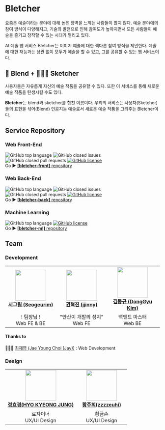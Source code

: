 # Bletcher

요즘은 예술이라는 분야에 대해 높은 장벽을 느끼는 사람들이 많지 않다. 예술 분야에의 참여 방식이 다양해지고, 기술의 발전으로 인해 참여도가 높아지면서 모든 사람들이 예술을 즐기고 창작할 수 있는 시대가 열리고 있다.

AI 예술 웹 서비스 Bletcher는 이미지 예술에 대한 색다른 참여 방식을 제안한다. 예술에 대한 재능과는 상관 없이 모두가 예술을 할 수 있고, 그를 공유할 수 있는 웹 서비스이다.

## 🎨 Blend + 👩🏻‍🎨 Sketcher

사용자들은 자유롭게 자신의 예술 작품을 공유할 수 있다. 또한 이 서비스를 통해 새로운 예술 작품을 탄생시킬 수도 있다.

**Bletcher**는 blend와 sketcher를 합친 이름이다. 우리의 서비스는 사용자(Sketcher)들의 표현을 섞어(Blend) 인공지능 예술로서 새로운 예술 작품을 그려주는 Bletcher이다.

## Service Repository

### Web Front-End

![GitHub top language](https://img.shields.io/github/languages/top/Bletcher-Project/bletcher-front?color=yellow&logo=javascript)
![GitHub closed issues](https://img.shields.io/github/issues-closed/Bletcher-Project/bletcher-front?color=6799FF)
![GitHub closed pull requests](https://img.shields.io/github/issues-pr-closed/Bletcher-Project/bletcher-front?color=6799FF)
[![GitHub license](https://img.shields.io/github/license/Bletcher-Project/bletcher-front)](https://github.com/Bletcher-Project/bletcher-front/blob/master/LICENSE)  
Go ▶️ [**[bletcher-front]** repository](https://github.com/Bletcher-Project/bletcher-front)

### Web Back-End

![GitHub top language](https://img.shields.io/github/languages/top/Bletcher-Project/bletcher-back?logo=typescript&logoColor=blue)
![GitHub closed issues](https://img.shields.io/github/issues-closed/Bletcher-Project/bletcher-back?color=6799FF)
![GitHub closed pull requests](https://img.shields.io/github/issues-pr-closed/Bletcher-Project/bletcher-back?color=6799FF)
[![GitHub license](https://img.shields.io/github/license/Bletcher-Project/bletcher-front)](https://github.com/Bletcher-Project/bletcher-front/blob/master/LICENSE)  
Go ▶️ [**[bletcher-back]** repository](https://github.com/Bletcher-Project/bletcher-back)

### Machine Learning

![GitHub top language](https://img.shields.io/github/languages/top/Bletcher-Project/bletcher-ml?color=orange&logo=jupyter)
[![GitHub license](https://img.shields.io/github/license/Bletcher-Project/bletcher-front)](https://github.com/Bletcher-Project/bletcher-front/blob/master/LICENSE)  
Go ▶️ [**[bletcher-ml]** repository](https://github.com/Bletcher-Project/bletcher-ml)

## Team

### Development

<table>
    <tr align="center">
        <td style="min-width: 150px;">
            <a href="https://github.com/Seogeurim">
              <img src="https://github.com/Seogeurim.png" width="100">
              <br />
              <b>서그림 (Seogeurim)</b>
            </a>
        </td>
        <td style="min-width: 150px;">
            <a href="https://github.com/KimKwon">
              <img src="https://github.com/KimKwon.png" width="100">
              <br />
              <b>권혁진 (jjinny)</b>
            </a>
        </td>
        <td style="min-width: 150px;">
            <a href="https://github.com/kimdg1105">
              <img src="https://github.com/kimdg1105.png" width="100">
              <br />
              <b>김동규 (DongGyu Kim)</b>
            </a> 
        </td>
        <td style="min-width: 150px;">
            <a href="https://github.com/yungoingFLY">
              <img src="https://github.com/yungoingFLY.png" width="100">
              <br />
              <b>윤가영 (yoongoing)</b>
            </a> 
        </td>
    </tr>
    <tr align="center">
        <td>
            ! 팀장님 ! <br/>
            Web FE & BE
        </td>
        <td>
            "안산이 개발의 성지" <br />
            Web FE
        </td>
        <td>
            백엔드 마스터 <br />
            Web BE
        </td>
        <td>
            윤-인공지능 <br />
            Machine Learning
        </td>
    </tr>
</table>

#### Thanks to

👨🏻‍🎓 [최재영 (Jae Young Choi (Jay))](https://github.com/chlwodud77) : Web Development


### Design

<table>
    <tr align="center">
        <td style="min-width: 150px;">
            <a href="https://github.com/hyokyeong-jung">
              <img src="https://github.com/hyokyeong-jung.png" width="100">
              <br />
              <b>정효경(HYO KYEONG JUNG)</b>
            </a>
        </td>
        <td style="min-width: 150px;">
            <a href="https://github.com/zzzzeuhi">
              <img src="https://github.com/zzzzeuhi.png" width="100">
              <br />
              <b>황주희(zzzzeuhi)</b>
            </a>
        </td>
    </tr>
    <tr align="center">
        <td>
            료자이너 <br />
            UX/UI Design
        </td>
        <td>
            황금손 <br />
            UX/UI Design
        </td>
    </tr>
</table>
